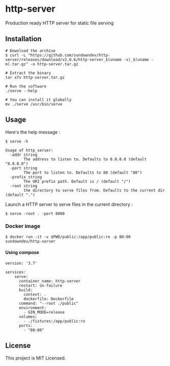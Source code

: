 # http-server

Production ready HTTP server for static file serving

## Installation

```
# Download the archive
$ curl -L "https://github.com/sundowndev/http-server/releases/download/v2.0.6/http-server_$(uname -s)_$(uname -m).tar.gz" -o http-server.tar.gz

# Extract the binary
tar xfv http-server.tar.gz

# Run the software
./serve --help

# You can install it globally
mv ./serve /usr/bin/serve
```

## Usage

Here's the help message :

```
$ serve -h

Usage of http_server:
  -addr string
    	The address to listen to. Defaults to 0.0.0.0 (default "0.0.0.0")
  -port string
    	The port to listen to. Defaults to 80 (default "80")
  -prefix string
    	The URI prefix path. Default is / (default "/")
  -root string
    	the directory to serve files from. Defaults to the current dir (default ".")
```

Launch a HTTP server to serve files in the current directory :

```
$ serve -root . -port 8080 
```

### Docker image

```
$ docker run -it -v $PWD/public:/app/public:ro -p 80:80 sundowndev/http-server
```

#### Using compose

```
version: '3.7'

services:
    serve:
      container_name: http-server
      restart: on-failure
      build:
        context: .
        dockerfile: Dockerfile
      command: "--root ./public"
      environment:
        - GIN_MODE=release
      volumes:
        - ./fixtures:/app/public:ro
      ports:
        - "80:80"
```

## License

This project is MIT Licensed.